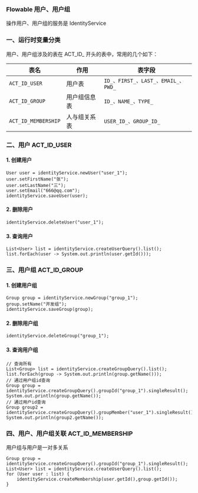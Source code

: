 ###  Flowable 用户、用户组
操作用户、用户组的服务是 IdentityService

### 一、运行时变量分类
用户、用户组涉及的表在 ACT_ID_ 开头的表中，常用的几个如下：

| 表名                    | 作用          | 表字段                            |
|-----------------------|-------------|--------------------------------|
| `ACT_ID_USER`         | 用户表         | `ID_、FIRST_、LAST_、EMAIL_、PWD_` |
| `ACT_ID_GROUP`        | 用户组信息表      | `ID_、NAME_、TYPE_`              |
| `ACT_ID_MEMBERSHIP`   | 人与组关系表      | `USER_ID_、GROUP_ID_`           |



### 二、用户  ACT_ID_USER
#### 1. 创建用户
```
User user = identityService.newUser("user_1");
user.setFirstName("张");
user.setLastName("三");
user.setEmail("666@qq.com");
identityService.saveUser(user);
```

#### 2. 删除用户
```
identityService.deleteUser("user_1");
```

#### 3. 查询用户
```
List<User> list = identityService.createUserQuery().list();
list.forEach(user -> System.out.println(user.getId()));
```


### 三、用户组  ACT_ID_GROUP
#### 1. 创建用户组
```
Group group = identityService.newGroup("group_1");
group.setName("开发组");
identityService.saveGroup(group);
```

#### 2. 删除用户组
```
identityService.deleteGroup("group_1");
```

#### 3. 查询用户组
```
// 查询所有
List<Group> list = identityService.createGroupQuery().list();
list.forEach(group -> System.out.println(group.getName()));
// 通过用户组id查询
Group group = identityService.createGroupQuery().groupId("group_1").singleResult();
System.out.println(group.getName());
// 通过用户id查询
Group group2 = identityService.createGroupQuery().groupMember("user_1").singleResult();
System.out.println(group2.getName());
```


### 四、用户、用户组关联  ACT_ID_MEMBERSHIP
用户组与用户是一对多关系

```
Group group = identityService.createGroupQuery().groupId("group_1").singleResult();
List<User> list = identityService.createUserQuery().list();
for (User user : list) {
    identityService.createMembership(user.getId(),group.getId());
}
```
